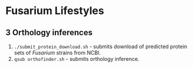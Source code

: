 # Fusarium Lifestyles

## 3 Orthology inferences

1. `./submit_protein_download.sh` - submits download of predicted protein sets of *Fusarium* strains from NCBI.
2. `qsub orthofinder.sh` - submits orthology inference.
